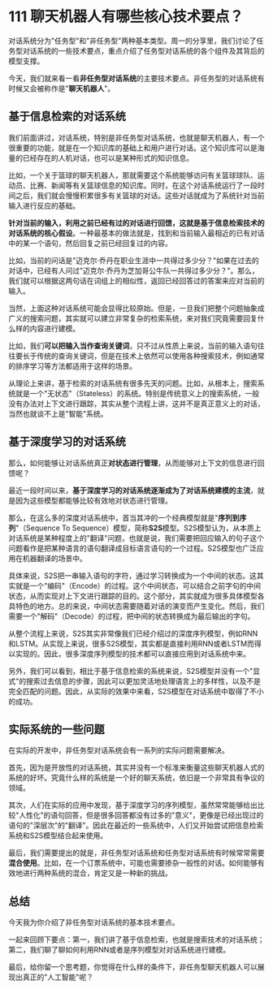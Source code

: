 # 111 聊天机器人有哪些核心技术要点？

对话系统分为"任务型"和"非任务型"两种基本类型。周一的分享里，我们讨论了任务型对话系统的一些技术要点，重点介绍了任务型对话系统的各个组件及其背后的模型支撑。

今天，我们就来看一看**非任务型对话系统**的主要技术要点。非任务型的对话系统有时候又会被称作是"**聊天机器人**"。

## 基于信息检索的对话系统

我们前面讲过，对话系统，特别是非任务型对话系统，也就是聊天机器人，有一个很重要的功能，就是在一个知识库的基础上和用户进行对话。这个知识库可以是海量的已经存在的人机对话，也可以是某种形式的知识信息。

比如，一个关于篮球的聊天机器人，那就需要这个系统能够访问有关篮球球队、运动员、比赛、新闻等有关篮球信息的知识库。同时，在这个对话系统运行了一段时间之后，我们就会慢慢积累很多有关篮球的对话。这些对话就成为了系统针对当前输入进行反应的基础。

**针对当前的输入，利用之前已经有过的对话进行回馈，这就是基于信息检索技术的对话系统的核心假设**。一种最基本的做法就是，找到和当前输入最相近的已有对话中的某一个语句，然后回复之前已经回复过的内容。

比如，当前的问话是"迈克尔·乔丹在职业生涯中一共得过多少分？"如果在过去的对话中，已经有人问过"迈克尔·乔丹为芝加哥公牛队一共得过多少分？"。那么，我们就可以根据这两句话在词组上的相似性，返回已经回答过的答案来应对当前的输入。

当然，上面这种对话系统可能会显得比较原始。但是，一旦我们把整个问题抽象成广义的搜索问题，其实就可以建立非常复杂的检索系统，来对我们究竟需要回复什么样的内容进行建模。

比如，我们**可以把输入当作查询关键词**，只不过从性质上来说，当前的输入语句往往要长于传统的查询关键词，但是在技术上依然可以使用各种搜索技术，例如通常的排序学习等方法都适用于这样的场景。

从理论上来讲，基于检索的对话系统有很多先天的问题。比如，从根本上，搜索系统就是一个"无状态"（Stateless）的系统。特别是传统意义上的搜索系统，一般没有办法对上下文进行跟踪，其实从整个流程上讲，这并不是真正意义上的对话，当然也就谈不上是"智能"系统。

## 基于深度学习的对话系统

那么，如何能够让对话系统真正**对状态进行管理**，从而能够对上下文的信息进行回馈呢？

最近一段时间以来，**基于深度学习的对话系统逐渐成为了对话系统建模的主流**，就是因为这些模型都能够比较有效地对状态进行管理。

那么，在这么多的深度对话系统中，首当其冲的一个经典模型就是"**序列到序列**"（Sequence
To
Sequence）模型，简称**S2S**模型。S2S模型认为，从本质上对话系统是某种程度上的"翻译"问题，也就是说，我们需要把回应输入的句子这个问题看作是把某种语言的语句翻译成目标语言语句的一个过程。S2S模型也广泛应用在机器翻译的场景中。

具体来说，S2S把一串输入语句的字符，通过学习转换成为一个中间的状态。这其实就是一个"编码"（Encode）的过程。这个中间状态，可以结合之前字句的中间状态，从而实现对上下文进行跟踪的目的。这个部分，其实就成为很多具体模型各具特色的地方。总的来说，中间状态需要随着对话的演变而产生变化。然后，我们需要一个"解码"（Decode）的过程，把中间的状态转换成为最后输出的字句。

从整个流程上来说，S2S其实非常像我们已经介绍过的深度序列模型，例如RNN和LSTM。从实现上来说，很多S2S模型，其实都是直接利用RNN或者LSTM而得以实现的。因此，很多深度序列模型的技术都可以直接应用到对话系统中来。

另外，我们可以看到，相比于基于信息检索的系统来说，S2S模型并没有一个"显式"的搜索过去信息的步骤，因此可以更加灵活地处理语言上的多样性，以及不是完全匹配的问题。因此，从实际的效果中来看，S2S模型在对话系统中取得了不小的成功。

## 实际系统的一些问题

在实际的开发中，非任务型对话系统会有一系列的实际问题需要解决。

首先，因为是开放性的对话系统，其实并没有一个标准来衡量这些聊天机器人式的系统的好坏。究竟什么样的系统是一个好的聊天系统，依旧是一个非常具有争议的领域。

其次，人们在实际的应用中发现，基于深度学习的序列模型，虽然常常能够给出比较"人性化"的语句回答，但是很多回答都没有过多的"意义"，更像是已经出现过的语句的"深层次"的"翻译"。因此在最近的一些系统中，人们又开始尝试把信息检索系统和S2S模型结合起来使用。

最后，我们需要提出的就是，非任务型对话系统和任务型对话系统有时候常常需要**混合使用**。比如，在一个订票系统中，可能也需要掺杂一般性的对话。如何能够有效地进行两种系统的混合，肯定又是一种新的挑战。

## 总结

今天我为你介绍了非任务型对话系统的基本技术要点。

一起来回顾下要点：第一，我们讲了基于信息检索，也就是搜索技术的对话系统；第二，我们聊了聊如何利用RNN或者是序列模型对对话系统进行建模。

最后，给你留一个思考题，你觉得在什么样的条件下，非任务型聊天机器人可以展现出真正的"人工智能"呢？
